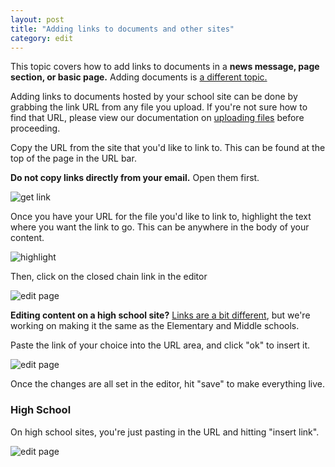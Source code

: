 ```yaml
---
layout: post
title: "Adding links to documents and other sites"
category: edit
---
```


This topic covers how to add links to documents in a <strong>news message, page section, or basic page.</strong> Adding documents is [a different topic.](/schoolsites-help/files/2016/12/13/uploading-files/)

Adding links to documents hosted by your school site can be done by grabbing the link URL from any file you upload. If you're not sure how to find that URL, please view our documentation on [uploading files](/schoolsites-help/files/2016/12/13/uploading-files/) before proceeding.

Copy the URL from the site that you'd like to link to. This can be found at the top of the page in the URL bar.

**Do not copy links directly from your email.** Open them first.

![get link](/schoolsites-help/images/uploading/copy-link.png)

Once you have your URL for the file you'd like to link to, highlight the text where you want the link to go. This can be anywhere in the body of your content.

![highlight](/schoolsites-help/images/pages/highlight-text.png)

Then, click on the closed chain link in the editor

![edit page](/schoolsites-help/images/pages/link-editor.png)

**Editing content on a high school site?** [Links are a bit different](#hs-links), but we're working on making it the same as the Elementary and Middle schools.

Paste the link of your choice into the URL area, and click "ok" to insert it.

![edit page](/schoolsites-help/images/pages/insert-link.png)

Once the changes are all set in the editor, hit "save" to make everything live.

<h3 id="hs-links">High School </h3>

On high school sites, you're just pasting in the URL and hitting "insert link".

![edit page](/schoolsites-help/images/uploading/hs-link-editor.png)

